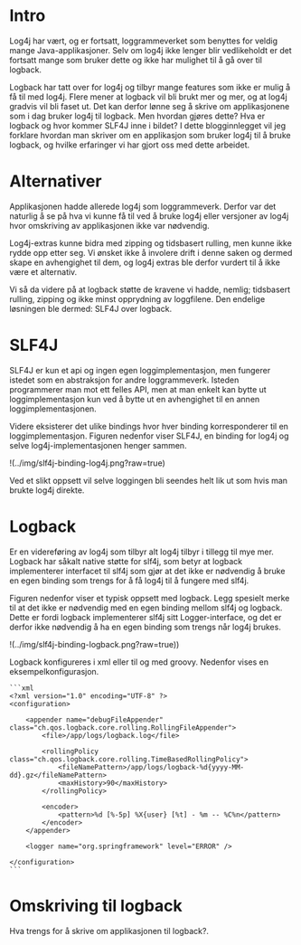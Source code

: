 # Intro
Log4j har vært, og er fortsatt, loggrammeverket som benyttes for veldig mange Java-applikasjoner. Selv om log4j ikke lenger blir vedlikeholdt er det fortsatt mange som bruker dette og ikke har mulighet til å gå over til logback.

Logback har tatt over for log4j og tilbyr mange features som ikke er mulig å få til med log4j. Flere mener at logback vil bli brukt mer og mer, og at log4j gradvis vil bli faset ut. Det kan derfor lønne seg å skrive om applikasjonene som i dag bruker log4j til logback. Men hvordan gjøres dette? Hva er logback og hvor kommer SLF4J inne i bildet? I dette blogginnlegget vil jeg forklare hvordan man skriver om en applikasjon som bruker log4j til å bruke logback, og hvilke erfaringer vi har gjort oss med dette arbeidet.

<!-- Hva slags krav hadde vi til vår applikasjon - motivasjon for hvorfor vi ønsket å endre. -->
<!-- Zipping, tidsbasert rulling og ikke minst opprydning. -->

# Alternativer
Applikasjonen hadde allerede log4j som loggrammeverk. Derfor var det naturlig å se på hva vi kunne få til ved å bruke log4j eller versjoner av log4j hvor omskriving av applikasjonen ikke var nødvendig.

Log4j-extras kunne bidra med zipping og tidsbasert rulling, men kunne ikke rydde opp etter seg. Vi ønsket ikke å involere drift i denne saken og dermed skape en avhengighet til dem, og log4j extras ble derfor vurdert til å ikke være et alternativ.

Vi så da videre på at logback støtte de kravene vi hadde, nemlig; tidsbasert rulling, zipping og ikke minst opprydning av loggfilene. Den endelige løsningen ble dermed: SLF4J over logback.

# SLF4J
SLF4J er kun et api og ingen egen loggimplementasjon, men fungerer istedet som en abstraksjon for andre loggrammeverk. Isteden programmerer man mot ett felles API, men at man enkelt kan bytte ut loggimplementasjon kun ved å bytte ut en avhengighet til en annen loggimplementasjonen.

Videre eksisterer det ulike bindings hvor hver binding korresponderer til en loggimplementasjon. Figuren nedenfor viser SLF4J, en binding for log4j og selve log4j-implementasjonen henger sammen.

!(../img/slf4j-binding-log4j.png?raw=true)

Ved et slikt oppsett vil selve loggingen bli seendes helt lik ut som hvis man brukte log4j direkte.

# Logback
Er en videreføring av log4j som tilbyr alt log4j tilbyr i tillegg til mye mer. Logback har såkalt native støtte for slf4j, som betyr at logback implementerer interfacet til slf4j som gjør at det ikke er nødvendig å bruke en egen binding som trengs for å få log4j til å fungere med slf4j.

Figuren nedenfor viser et typisk oppsett med logback. Legg spesielt merke til at det ikke er nødvendig med en egen binding mellom slf4j og logback. Dette er fordi logback implementerer slf4j sitt Logger-interface, og det er derfor ikke nødvendig å ha en egen binding som trengs når log4j brukes.

!(../img/slf4j-binding-logback.png?raw=true))

Logback konfigureres i xml eller til og med groovy. Nedenfor vises en eksempelkonfigurasjon.

	
	```xml
	<?xml version="1.0" encoding="UTF-8" ?>
	<configuration>

	    <appender name="debugFileAppender" class="ch.qos.logback.core.rolling.RollingFileAppender">
	        <file>/app/logs/logback.log</file>

	        <rollingPolicy class="ch.qos.logback.core.rolling.TimeBasedRollingPolicy">
	            <fileNamePattern>/app/logs/logback-%d{yyyy-MM-dd}.gz</fileNamePattern>
	            <maxHistory>90</maxHistory>
	        </rollingPolicy>

	        <encoder>
	            <pattern>%d [%-5p] %X{user} [%t] - %m -- %C%n</pattern>
	        </encoder>
	    </appender>

	    <logger name="org.springframework" level="ERROR" />

	</configuration>
	```

# Omskriving til logback
Hva trengs for å skrive om applikasjonen til logback?.